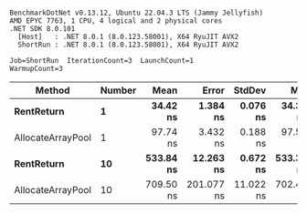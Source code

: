```

BenchmarkDotNet v0.13.12, Ubuntu 22.04.3 LTS (Jammy Jellyfish)
AMD EPYC 7763, 1 CPU, 4 logical and 2 physical cores
.NET SDK 8.0.101
  [Host]   : .NET 8.0.1 (8.0.123.58001), X64 RyuJIT AVX2
  ShortRun : .NET 8.0.1 (8.0.123.58001), X64 RyuJIT AVX2

Job=ShortRun  IterationCount=3  LaunchCount=1  
WarmupCount=3  

```
| Method            | Number | Mean      | Error      | StdDev    | Min       | Max       | Allocated |
|------------------ |------- |----------:|-----------:|----------:|----------:|----------:|----------:|
| **RentReturn**        | **1**      |  **34.42 ns** |   **1.384 ns** |  **0.076 ns** |  **34.36 ns** |  **34.50 ns** |         **-** |
| AllocateArrayPool | 1      |  97.74 ns |   3.432 ns |  0.188 ns |  97.59 ns |  97.95 ns |         - |
| **RentReturn**        | **10**     | **533.84 ns** |  **12.263 ns** |  **0.672 ns** | **533.31 ns** | **534.60 ns** |         **-** |
| AllocateArrayPool | 10     | 709.50 ns | 201.077 ns | 11.022 ns | 702.44 ns | 722.20 ns |         - |
